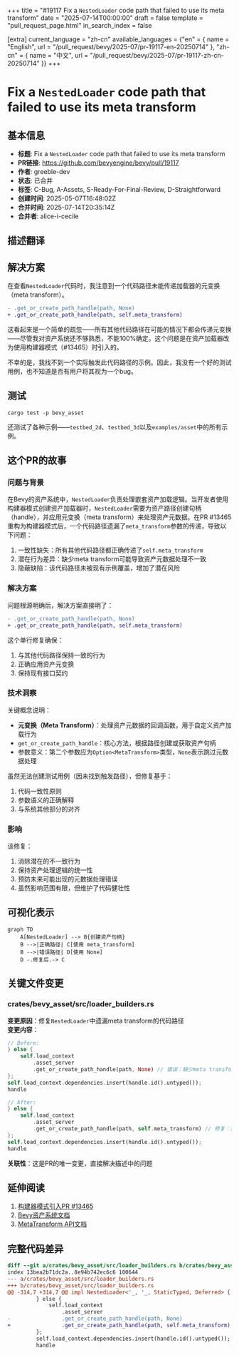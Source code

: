 +++
title = "#19117 Fix a `NestedLoader` code path that failed to use its meta transform"
date = "2025-07-14T00:00:00"
draft = false
template = "pull_request_page.html"
in_search_index = false

[extra]
current_language = "zh-cn"
available_languages = {"en" = { name = "English", url = "/pull_request/bevy/2025-07/pr-19117-en-20250714" }, "zh-cn" = { name = "中文", url = "/pull_request/bevy/2025-07/pr-19117-zh-cn-20250714" }}
+++

# Fix a `NestedLoader` code path that failed to use its meta transform

## 基本信息
- **标题**: Fix a `NestedLoader` code path that failed to use its meta transform
- **PR链接**: https://github.com/bevyengine/bevy/pull/19117
- **作者**: greeble-dev
- **状态**: 已合并
- **标签**: C-Bug, A-Assets, S-Ready-For-Final-Review, D-Straightforward
- **创建时间**: 2025-05-07T16:48:02Z
- **合并时间**: 2025-07-14T20:35:14Z
- **合并者**: alice-i-cecile

## 描述翻译

## 解决方案

在查看`NestedLoader`代码时，我注意到一个代码路径未能传递加载器的元变换（meta transform）。

```diff
- .get_or_create_path_handle(path, None)
+ .get_or_create_path_handle(path, self.meta_transform)
```

这看起来是一个简单的疏忽——所有其他代码路径在可能的情况下都会传递元变换——尽管我对资产系统还不够熟悉，不能100%确定。这个问题是在资产加载器改为使用构建器模式（#13465）时引入的。

不幸的是，我找不到一个实际触发此代码路径的示例。因此，我没有一个好的测试用例，也不知道是否有用户将其视为一个bug。

## 测试

```
cargo test -p bevy_asset
```

还测试了各种示例——`testbed_2d`、`testbed_3d`以及`examples/asset`中的所有示例。

## 这个PR的故事

### 问题与背景
在Bevy的资产系统中，`NestedLoader`负责处理嵌套资产加载逻辑。当开发者使用构建器模式创建资产加载器时，`NestedLoader`需要为资产路径创建句柄（handle），并应用元变换（meta transform）来处理资产元数据。在PR #13465重构为构建器模式后，一个代码路径遗漏了`meta_transform`参数的传递，导致以下问题：

1. 一致性缺失：所有其他代码路径都正确传递了`self.meta_transform`
2. 潜在行为差异：缺少meta transform可能导致资产元数据处理不一致
3. 隐蔽缺陷：该代码路径未被现有示例覆盖，增加了潜在风险

### 解决方案
问题根源明确后，解决方案直接明了：
```diff
- .get_or_create_path_handle(path, None)
+ .get_or_create_path_handle(path, self.meta_transform)
```
这个单行修复确保：
1. 与其他代码路径保持一致的行为
2. 正确应用资产元变换
3. 保持现有接口契约

### 技术洞察
关键概念说明：
- **元变换（Meta Transform）**：处理资产元数据的回调函数，用于自定义资产加载行为
- `get_or_create_path_handle`：核心方法，根据路径创建或获取资产句柄
- 参数意义：第二个参数应为`Option<MetaTransform>`类型，`None`表示跳过元数据处理

虽然无法创建测试用例（因未找到触发路径），但修复基于：
1. 代码一致性原则
2. 参数语义的正确解释
3. 与系统其他部分的对齐

### 影响
该修复：
1. 消除潜在的不一致行为
2. 保持资产处理逻辑的统一性
3. 预防未来可能出现的元数据处理错误
4. 虽然影响范围有限，但维护了代码健壮性

## 可视化表示

```mermaid
graph TD
    A[NestedLoader] --> B{创建资产句柄}
    B -->|正确路径| C[使用 meta_transform]
    B -->|错误路径| D[使用 None]
    D -.修复后.-> C
```

## 关键文件变更

### crates/bevy_asset/src/loader_builders.rs
**变更原因**：修复`NestedLoader`中遗漏meta transform的代码路径  
**变更内容**：
```rust
// Before:
} else {
    self.load_context
        .asset_server
        .get_or_create_path_handle(path, None) // 错误：缺少meta transform
};
self.load_context.dependencies.insert(handle.id().untyped());
handle

// After:
} else {
    self.load_context
        .asset_server
        .get_or_create_path_handle(path, self.meta_transform) // 修复：传递meta transform
};
self.load_context.dependencies.insert(handle.id().untyped());
handle
```
**关联性**：这是PR的唯一变更，直接解决描述中的问题

## 延伸阅读
1. [构建器模式引入PR #13465](https://github.com/bevyengine/bevy/pull/13465)
2. [Bevy资产系统文档](https://bevyengine.org/learn/book/next/assets/)
3. [MetaTransform API文档](https://docs.rs/bevy_asset/latest/bevy_asset/struct.MetaTransform.html)

## 完整代码差异
```diff
diff --git a/crates/bevy_asset/src/loader_builders.rs b/crates/bevy_asset/src/loader_builders.rs
index 13bea2b71dc2a..8e94b742ec6c6 100644
--- a/crates/bevy_asset/src/loader_builders.rs
+++ b/crates/bevy_asset/src/loader_builders.rs
@@ -314,7 +314,7 @@ impl NestedLoader<'_, '_, StaticTyped, Deferred> {
         } else {
             self.load_context
                 .asset_server
-                .get_or_create_path_handle(path, None)
+                .get_or_create_path_handle(path, self.meta_transform)
         };
         self.load_context.dependencies.insert(handle.id().untyped());
         handle
```